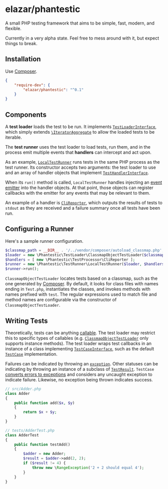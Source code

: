 # elazar/phantestic

A small PHP testing framework that aims to be simple, fast, modern, and flexible.

Currently in a very alpha state. Feel free to mess around with it, but expect things to break.

## Installation

Use [Composer](https://getcomposer.org).

```json
{
    "require-dev": {
        "elazar/phantestic": "^0.1"
    }
}
```

## Components

A **test loader** loads the test to be run. It implements [`TestLoaderInterface`](https://github.com/elazar/phantestic/blob/master/src/TestLoader/TestLoaderInterface.php), which simply extends [`\IteratorAggregate`](http://php.net/manual/en/class.iteratoraggregate.php) to allow the loaded tests to be iterable.

The **test runner** uses the test loader to load tests, run them, and in the process emit multiple events that **handlers** can intercept and act upon.

As an example, [`LocalTestRunner`](https://github.com/elazar/phantestic/blob/master/src/TestRunner/LocalTestRunner.php) runs tests in the same PHP process as the test runner. Its constructor accepts two arguments: the test loader to use and an array of handler objects that implement [`TestHandlerInterface`](https://github.com/elazar/phantestic/blob/master/src/TestHandler/TestHandlerInterface.php).

When its `run()` method is called, `LocalTestRunner` handles injecting an [event emitter](https://github.com/igorw/evenement/blob/master/src/Evenement/EventEmitterInterface.php) into the handler objects. At that point, those objects can register callbacks with the emitter for any events that may be relevant to them.

An example of a handler is [`CliReporter`](https://github.com/elazar/phantestic/blob/master/src/TestProcessor/CliReporter.php), which outputs the results of tests to `stdout` as they are received and a failure summary once all tests have been run.

## Configuring a Runner

Here's a sample runner configuration.

```php
$classmap_path = __DIR__ . '/../vendor/composer/autoload_classmap.php';
$loader = new \Phantestic\TestLoader\ClassmapObjectTestLoader($classmap_path);
$handlers = [ new \Phantestic\TestProcessor\CliReporter ];
$runner = new \Phantestic\TestRunner\LocalTestRunner($loader, $handlers);
$runner->run();
```

`ClassmapObjectTestLoader` locates tests based on a classmap, such as the one generated by [Composer](htts://getcomposer.org). By default, it looks for class files with names ending in `Test.php`, instantiates the classes, and invokes methods with names prefixed with `test`. The regular expressions used to match file and method names are configurable via the constructor of `ClassmapObjectTestLoader`.

## Writing Tests

Theoretically, tests can be anything [callable](http://php.net/manual/en/language.types.callable.php). The test loader may restrict this to specific types of callables (e.g. [`ClassmapObjectTestLoader`](https://github.com/elazar/phantestic/blob/master/src/TestLoader/ClassmapObjectTestLoader.php) only supports instance methods). The test loader wraps test callbacks in an instance of a class implementing [`TestCaseInterface`](https://github.com/elazar/phantestic/blob/master/src/TestCase/TestCaseInterface.php), such as the default [`TestCase`](https://github.com/elazar/phantestic/blob/master/src/TestCase/TestCase.php) implementation.

Failures can be indicated by throwing an [`exception`](http://php.net/manual/en/language.exceptions.php). Other statuses can be indicating by throwing an instance of a subclass of [`TestResult`](https://github.com/elazar/phantestic/blob/master/src/TestResult/TestResult.php). `TestCase` [converts errors to exceptions](http://php.net/manual/en/class.errorexception.php#errorexception.examples) and considers any uncaught exception to indicate failure. Likewise, no exception being thrown indicates success.

```php
// src/Adder.php
class Adder
{
    public function add($x, $y)
    {
        return $x + $y;
    }
}

// tests/AdderTest.php
class AdderTest
{
    public function testAdd()
    {
        $adder = new Adder;
        $result = $adder->add(2, 2);
        if ($result != 4) {
            throw new \RangeException('2 + 2 should equal 4');
        }
    }
}
```
